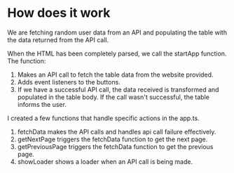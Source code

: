 # How does it work

We are fetching random user data from an API and populating the table with the data returned from the API call. 

When the HTML has been completely parsed, we call the startApp function. The function:
1. Makes an API call to fetch the table data from the website provided.
2. Adds event listeners to the buttons.
3. If we have a successful API call, the data received is transformed and populated in the table body. If the call wasn't successful, the table informs the user.

I created a few functions that handle specific actions in the app.ts.
1. fetchData makes the API calls and handles api call failure effectively.
2. getNextPage triggers the fetchData function to get the next page.
3. getPreviousPage triggers the fetchData function to get the previous page.
4. showLoader shows a loader when an API call is being made.
